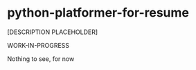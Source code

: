 # python-platformer-for-resume
[DESCRIPTION PLACEHOLDER]

WORK-IN-PROGRESS

Nothing to see, for now
